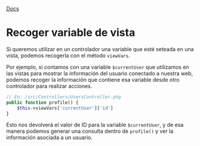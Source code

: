 [Docs](https://api.cakephp.org/3.7/class-Cake.View.ViewVarsTrait.html)

# Recoger variable de vista

Si queremos utilizar en un controlador una variable que esté seteada en una vista, podemos recogerla con el método `viewVars`.

Por ejemplo, si contamos con una variable `$currentUser` que utilizamos en las vistas para mostrar la información del usuario conectado a nuestra web, podemos recoger la información que contiene esa variable desde otro controlador para realizar acciones.

```php
// En: /src/Controllers/UsersController.php
public function profile() {
	$this->viewVars['currentUser']['id']    
}
```

Esto nos devolverá el valor de ID para la variable `$currentUser`, y de esa manera podemos generar una consulta dentro de `profile()` y ver la información asociada a un usuario.
